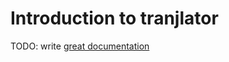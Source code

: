 # Introduction to tranjlator

TODO: write [great documentation](http://jacobian.org/writing/great-documentation/what-to-write/)
